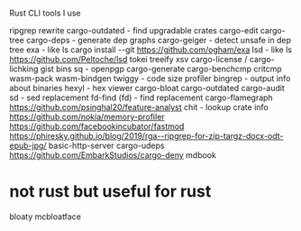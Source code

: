 Rust CLI tools I use

ripgrep
rewrite
cargo-outdated - find upgradable crates
cargo-edit
cargo-tree
cargo-deps - generate dep graphs
cargo-geiger - detect unsafe in dep tree
exa - like ls cargo install --git https://github.com/ogham/exa
lsd - like ls https://github.com/Peltoche/lsd
tokei
treeify
xsv
cargo-license / cargo-lichking
gist
bins
sq - openpgp
cargo-generate
cargo-benchcmp
critcmp
wasm-pack
wasm-bindgen
twiggy - code size profiler
bingrep - output info about binaries
hexyl - hex viewer
cargo-bloat
cargo-outdated
cargo-audit
sd - sed replacement
fd-find (fd) - find replacement
cargo-flamegraph
https://github.com/psinghal20/feature-analyst
chit - lookup crate info
https://github.com/nokia/memory-profiler
https://github.com/facebookincubator/fastmod
https://phiresky.github.io/blog/2019/rga--ripgrep-for-zip-targz-docx-odt-epub-jpg/
basic-http-server
cargo-udeps
https://github.com/EmbarkStudios/cargo-deny
mdbook

# not rust but useful for rust

bloaty mcbloatface

